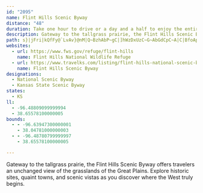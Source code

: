 ```yaml
---
id: "2095"
name: Flint Hills Scenic Byway
distance: "48"
duration: Take one hour to drive or a day and a half to enjoy the entire byway.
description: Gateway to the tallgrass prairie, the Flint Hills Scenic Byway offers travelers an unchanged view of the grasslands of the Great Plains. Explore historic sites, quaint towns, and scenic vistas as you discover where the West truly begins.
path: s}|jFri|kQfFy@`LvAv}@nM|Q~BzhAbP~gC|]hWzDxUzC~G~AbGdCpC~A|C|BfoApnAbExCvDlBnD~@dNnBzHhBnRtG~LrEdNbDbFp@zJp@bEJxECla@yAniAgDrFK`FDhKl@xG|@|F`AzGjB|G~BlF`CpFxCtEtCtDpC`ElD~A|AdBfBzqAnuAnMvLppAxjAhCxAnBx@pDdAbC`@xDXnMJ`IEngAPhDQbGy@nVmFl\oGnF]zRMfE_@xH{BfLyF`IsCnPsDfC_@rEMfENlFx@|Bv@hB|@vD|BhB|AdObPxCrC|BrApDrAfCd@bBPldEd@~PHfH[jMeCxOmDrBw@r@[tB_BjH}JbA}Bd@uAvQcx@\yBJqCGuKphCa@hs@LrSErRY|VE`sA?zpAJfDJhFl@bBd@bDlAhc@hXvg@pXjB~@lBf@vD`@|EO|B_@hDqArBsA`MmM|BoB|DeChEgBrBe@vKmBnl@eJ|EUlH`@bx@rRvEx@fFRtq@?bDJrALv`AbNlBb@hDfAhClA|EfD|yAvhAnPvMxRxKvUbM`A^~@BdGAnAAnlDSztAQlRKxPBxUTjMo@xCe@fBeAbFoErAeAfO_IlA[`h@}@`\R`LGlIFvEPrAf@x@x@|KrOlDrE|AdB~NtMpKpNbBlEjHpUxE~OnBfIvHvVlBzElAlB`AfAdJxIbBrA~A~@pElBbBf@hD\rC?|CYvVgFjBSfDC|AJ|Cl@nBv@rBfAdDfDhK`NrGxH|@r@bB`AfJdErBzAjOnQzJfO~LfPpJnLhAr@baChkArBjAx@jA^t@V|@JfAIhaBJ~AXfAd@z@v@t@n@^bANrBBfcFW
websites:
  - url: https://www.fws.gov/refuge/flint-hills
    name: Flint Hills National Wildlife Refuge
  - url: https://www.travelks.com/listing/flint-hills-national-scenic-byway/3422/
    name: Flint Hills Scenic Byway
designations:
  - National Scenic Byway
  - Kansas State Scenic Byway
states:
  - KS
ll:
  - -96.48809099999994
  - 38.65578100000005
bounds:
  - - -96.63947300000001
    - 38.04781000000003
  - - -96.48780799999997
    - 38.65578100000005

---
```


Gateway to the tallgrass prairie, the Flint Hills Scenic Byway offers travelers an unchanged view of the grasslands of the Great Plains. Explore historic sites, quaint towns, and scenic vistas as you discover where the West truly begins.

